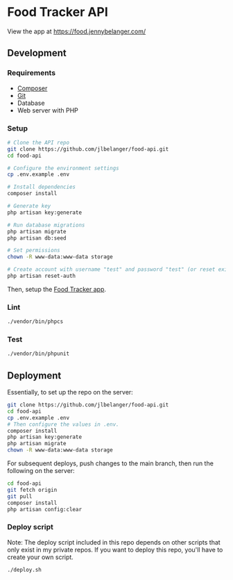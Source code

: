 # Food Tracker API

View the app at https://food.jennybelanger.com/

## Development

### Requirements

- [Composer](https://getcomposer.org/)
- [Git](https://git-scm.com/)
- Database
- Web server with PHP

### Setup

``` bash
# Clone the API repo
git clone https://github.com/jlbelanger/food-api.git
cd food-api

# Configure the environment settings
cp .env.example .env

# Install dependencies
composer install

# Generate key
php artisan key:generate

# Run database migrations
php artisan migrate
php artisan db:seed

# Set permissions
chown -R www-data:www-data storage

# Create account with username "test" and password "test" (or reset existing account password to "test")
php artisan reset-auth
```

Then, setup the [Food Tracker app](https://github.com/jlbelanger/food-app).

### Lint

``` bash
./vendor/bin/phpcs
```

### Test

``` bash
./vendor/bin/phpunit
```

## Deployment

Essentially, to set up the repo on the server:

``` bash
git clone https://github.com/jlbelanger/food-api.git
cd food-api
cp .env.example .env
# Then configure the values in .env.
composer install
php artisan key:generate
php artisan migrate
chown -R www-data:www-data storage
```

For subsequent deploys, push changes to the main branch, then run the following on the server:

``` bash
cd food-api
git fetch origin
git pull
composer install
php artisan config:clear
```

### Deploy script

Note: The deploy script included in this repo depends on other scripts that only exist in my private repos. If you want to deploy this repo, you'll have to create your own script.

``` bash
./deploy.sh
```
